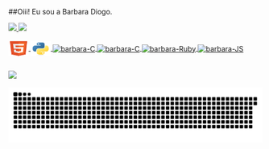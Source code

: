 ##Oiii! Eu sou a Barbara Diogo.

<div>
  <a href="https://github.com/BarbaraDiogo">
  <img height="135em" src="https://github-readme-stats.vercel.app/api?username=BarbaraDiogo&show_icons=true&theme=dark&include_all_commits=true&count_private=true"/>
  <img height="135em" src="https://github-readme-stats.vercel.app/api/top-langs/?username=BarbaraDiogo&layout=compact&langs_count=7&theme=dark"/>
</div>
<div style="display: inline_block"><br>
  <img align="center" alt="barbara-HTML" height="30" width="40" src="https://raw.githubusercontent.com/devicons/devicon/master/icons/html5/html5-original.svg">
  <img align="center" alt="barbara-Python" height="30" width="40" src="https://raw.githubusercontent.com/devicons/devicon/master/icons/python/python-original.svg">
  <img align="center" alt="barbara-C" height="30" width="40" src="https://cdn.jsdelivr.net/gh/devicons/devicon/icons/c/c-original.svg">
  <img align="center" alt="barbara-C" height="50" width="50" src="https://cdn.jsdelivr.net/gh/devicons/devicon/icons/php/php-plain.svg">
  <img align="center" alt="barbara-Ruby" height="30" width="40" src="https://cdn.jsdelivr.net/gh/devicons/devicon/icons/ruby/ruby-original.svg">
  <img align="center" alt="barbara-JS" height="30" width="30" src="https://cdn.jsdelivr.net/gh/devicons/devicon/icons/javascript/javascript-original.svg">
  
 </div>
  
  ##
 
<div> 
  <a href="https://www.linkedin.com/in/barbara-diogoccp/" target="_blank"><img src="https://img.shields.io/badge/-LinkedIn-%230077B5?style=for-the-badge&logo=linkedin&logoColor=white" target="_blank"></a> 
 
  ![Snake animation](https://github.com/BarbaraDiogo/BarbaraDiogo/blob/output/github-contribution-grid-snake.svg)
 
</div>



